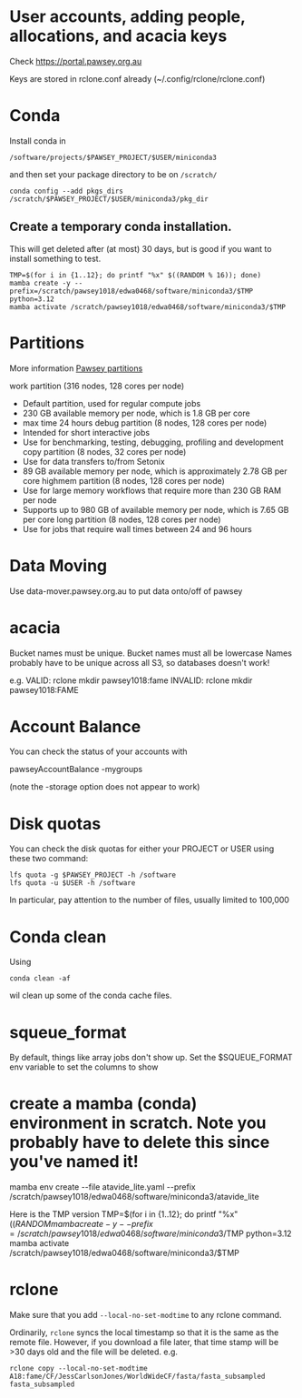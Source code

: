 # User accounts, adding people, allocations, and acacia keys

Check https://portal.pawsey.org.au

Keys are stored in rclone.conf already (~/.config/rclone/rclone.conf)

# Conda

Install conda in

```
/software/projects/$PAWSEY_PROJECT/$USER/miniconda3
```

and then set your package directory to be on `/scratch/`

```
conda config --add pkgs_dirs /scratch/$PAWSEY_PROJECT/$USER/miniconda3/pkg_dir
```

## Create a temporary conda installation. 

This will get deleted after (at most) 30 days, but is good if you want to install 
something to test. 


```
TMP=$(for i in {1..12}; do printf "%x" $((RANDOM % 16)); done)
mamba create -y --prefix=/scratch/pawsey1018/edwa0468/software/miniconda3/$TMP  python=3.12
mamba activate /scratch/pawsey1018/edwa0468/software/miniconda3/$TMP
```


# Partitions

More information [Pawsey partitions](https://pawsey.atlassian.net/wiki/spaces/US/pages/51929058/Running+Jobs+on+Setonix)

work partition (316 nodes, 128 cores per node)
- Default partition, used for regular compute jobs
- 230 GB available memory per node, which is 1.8 GB per core
- max time 24 hours
debug partition (8 nodes, 128 cores per node)
- Intended for short interactive jobs
- Use for benchmarking, testing, debugging, profiling and development
copy partition (8 nodes, 32 cores per node)
- Use for data transfers to/from Setonix
- 89 GB available memory per node, which is approximately 2.78 GB per core 
highmem partition (8 nodes, 128 cores per node)
- Use for large memory workflows that require more than 230 GB RAM per node
- Supports up to 980 GB of available memory per node, which is 7.65 GB per core
long partition (8 nodes, 128 cores per node)
- Use for jobs that require wall times between 24 and 96 hours

# Data Moving

Use  data-mover.pawsey.org.au  to put data onto/off of pawsey

# acacia

Bucket names must be unique.
Bucket names must all be lowercase
Names probably have to be unique across all S3, so databases doesn't work!

e.g. 
  VALID: rclone mkdir pawsey1018:fame 
INVALID: rclone mkdir pawsey1018:FAME

# Account Balance

You can check the status of your accounts with

pawseyAccountBalance -mygroups

(note the -storage option does not appear to work)

# Disk quotas

You can check the disk quotas for either your PROJECT or USER using these two command:

```
lfs quota -g $PAWSEY_PROJECT -h /software
lfs quota -u $USER -h /software
```

In particular, pay attention to the number of files, usually limited to 100,000


# Conda clean

Using 

```
conda clean -af
```

wil clean up some of the conda cache files.


# squeue_format

By default, things like array jobs don't show up. Set the $SQUEUE_FORMAT env variable to set the columns to show


# create a mamba (conda) environment in scratch. Note you probably have to delete this since you've named it!
mamba env create --file atavide_lite.yaml --prefix /scratch/pawsey1018/edwa0468/software/miniconda3/atavide_lite

Here is the TMP version
TMP=$(for i in {1..12}; do printf "%x" $((RANDOM % 16)); done)
mamba create -y --prefix=/scratch/pawsey1018/edwa0468/software/miniconda3/$TMP  python=3.12
mamba activate /scratch/pawsey1018/edwa0468/software/miniconda3/$TMP

# rclone

Make sure that you add `--local-no-set-modtime` to any rclone command.

Ordinarily, `rclone` syncs the local timestamp so that it is the same as the remote file. However, if you download a file later, that time stamp will be >30 days old and the file will be deleted. 
e.g.

```
rclone copy --local-no-set-modtime A18:fame/CF/JessCarlsonJones/WorldWideCF/fasta/fasta_subsampled fasta_subsampled
```
